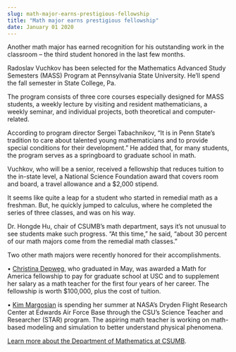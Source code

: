 ```yaml
---
slug: math-major-earns-prestigious-fellowship
title: "Math major earns prestigious fellowship"
date: January 01 2020
---
```


<p>Another math major has earned recognition for his outstanding work in the classroom – the third student honored in the last few months.
</p><p>Radoslav Vuchkov has been selected for the Mathematics Advanced Study Semesters (MASS) Program at Pennsylvania State University. He’ll spend the fall semester in State College, Pa.
</p><p>The program consists of three core courses especially designed for MASS students, a weekly lecture by visiting and resident mathematicians, a weekly seminar, and individual projects, both theoretical and computer-related.
</p><p>According to program director Sergei Tabachnikov, “It is in Penn State’s tradition to care about talented young mathematicians and to provide special conditions for their development.” He added that, for many students, the program serves as a springboard to graduate school in math.
</p><p>Vuchkov, who will be a senior, received a fellowship that reduces tuition to the in-state level, a National Science Foundation award that covers room and board, a travel allowance and a $2,000 stipend.
</p><p>It seems like quite a leap for a student who started in remedial math as a freshman. But, he quickly jumped to calculus, where he completed the series of three classes, and was on his way.
</p><p>Dr. Hongde Hu, chair of CSUMB’s math department, says it’s not unusual to see students make such progress. “At this time,” he said, “about 30 percent of our math majors come from the remedial math classes.”
</p><p>Two other math majors were recently honored for their accomplishments.
</p><p>• <a href="http://news.csumb.edu/news/2012/apr/19/math-teacher-be-adds-100k-stipends">Christina Depweg</a>, who graduated in May, was awarded a Math for America fellowship to pay for graduate school at USC and to supplement her salary as a math teacher for the first four years of her career. The fellowship is worth $100,000, plus the cost of tuition. 
</p><p>• <a href="http://news.csumb.edu/news/2012/jun/11/csumbs-star-interns-nasa">Kim Margosian</a> is spending her summer at NASA’s Dryden Flight Research Center at Edwards Air Force Base through the CSU’s Science Teacher and Researcher (STAR) program. The aspiring math teacher is working on math-based modeling and simulation to better understand physical phenomena.
</p><p><a href="http://csumb.edu/math">Learn more about the Department of Mathematics at CSUMB</a>.
</p>
